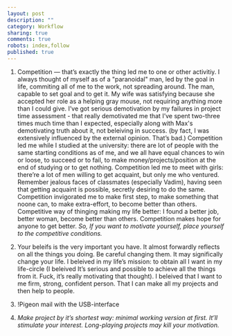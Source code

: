 ```yaml
---
layout: post
description: ""
category: Workflow
sharing: true
comments: true
robots: index,follow
published: true
---
```


1. Competition — that’s exactly the thing led me to one or other activitiy. 
I always thought of myself as of a "paranoidal" man, led by the goal in life, commiting all of me to the work, not spreading around. The man, capable to set goal and to get it. My wife was satisfying because she accepted her role as a helping gray mouse, not requiring anything more than I could give.
I’ve got serious demotivation by my failures in project time assessment - that really demotivated me that I’ve spent two-three times much time than I expected, especially along with Max's demotivating truth about it, not beleiving in success. (by fact, I was extensively influenced by the external opinion. That’s bad.)
Competition led me while I studied at the university: there are lot of people with the same starting conditions as of me, and we all have equal chances to win or loose, to succeed or to fail, to make money/projects/position at the end of studying or to get nothing.
Competition led me to meet with girls: there’re a lot of men willing to get acquaint, but only me who ventured. Remember jealous faces of classmates (especially Vadim), having seen that getting acquaint is possible, secretly desiring to do the same.
Competition invigorated me to make first step, to make something that noone can, to make extra-effort, to become better than others.
Competitive way of thinging making my life better: I found a better job, better woman, become better than others. 
Competition makes hope for anyone to get better.
*So, If you want to motivate yourself, place yourself to the competitive conditions.*

2. Your beleifs is the very important you have. It almost forwardly reflects on all the things you doing. Be careful changing them. It may significally change your life. I beleived in my life’s mission: to obtain all I want in my life-circle (I beleived It’s serious and possible to achieve all the things from it. Fuck, it’s really motivating that thought). I beleived that I want to me firm, strong, confident person. That I can make all my projects and then help to people.

3. !Pigeon mail with the USB-interface

4. *Make project by it’s shortest way: minimal working version at first. It’ll stimulate your interest. Long-playing projects may kill your motivation.*